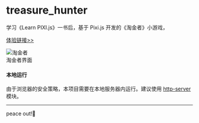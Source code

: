 # treasure_hunter
学习《Learn PIXI.js》一书后，基于 Pixi.js 开发的《淘金者》小游戏，

[体验链接>>](http://jdc.jd.com/lab/treasurehunter/)

![淘金者](http://omwfrl50f.bkt.clouddn.com/treasure_hunter.png)  
淘金者界面

#### 本地运行

由于浏览器的安全策略，本项目需要在本地服务器内运行。建议使用 [http-server](https://github.com/indexzero/http-server) 模块。

-----

peace out!👋

